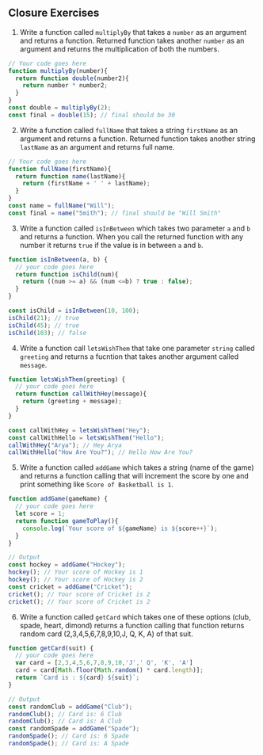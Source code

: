 ## Closure Exercises

1. Write a function called `multiplyBy` that takes a `number` as an argument and returns a function. Returned function takes another `number` as an argument and returns the multiplication of both the numbers.

```js
// Your code goes here
function multiplyBy(number){
  return function double(number2){
    return number * number2;
  }
}
const double = multiplyBy(2);
const final = double(15); // final should be 30
```

2. Write a function called `fullName` that takes a string `firstName` as an argument and returns a function. Returned function takes another string `lastName` as an argument and returns full name.

```js
// Your code goes here
function fullName(firstName){
  return function name(lastName){
    return (firstName + ' ' + lastName);
  }
}
const name = fullName("Will");
const final = name("Smith"); // final should be "Will Smith"
```

3. Write a function called `isInBetween` which takes two parameter `a` and `b` and returns a function. When you call the returned function with any number it returns `true` if the value is in between `a` and `b`.

```js
function isInBetween(a, b) {
  // your code goes here
  return function isChild(num){
    return ((num >= a) && (num <=b) ? true : false);
  }
}

const isChild = isInBetween(10, 100);
isChild(21); // true
isChild(45); // true
isChild(103); // false
```

4. Write a function call `letsWishThem` that take one parameter `string` called `greeting` and returns a fucntion that takes another argument called `message`.

```js
function letsWishThem(greeting) {
  // your code goes here
  return function callWithHey(message){
    return (greeting + message);
  }
}

const callWithHey = letsWishThem("Hey");
const callWithHello = letsWishThem("Hello");
callWithHey("Arya"); // Hey Arya
callWithHello("How Are You?"); // Hello How Are You?
```

5. Write a function called `addGame` which takes a string (name of the game) and returns a function calling that will increment the score by one and print something like `Score of Basketball is 1`.

```js
function addGame(gameName) {
  // your code goes here
  let score = 1;
  return function gameToPlay(){
    console.log(`Your score of ${gameName} is ${score++}`);
  }
}

// Output
const hockey = addGame("Hockey");
hockey(); // Your score of Hockey is 1
hockey(); // Your score of Hockey is 2
const cricket = addGame("Cricket");
cricket(); // Your score of Cricket is 2
cricket(); // Your score of Cricket is 2
```

6. Write a function called `getCard` which takes one of these options (club, spade, heart, dimond) returns a function calling that function returns random card (2,3,4,5,6,7,8,9,10,J, Q, K, A) of that suit.

```js
function getCard(suit) {
  // your code goes here
  var card = [2,3,4,5,6,7,8,9,10,'J',' Q', 'K', 'A']
  card = card[Math.floor(Math.random() * card.length)];
  return `Card is : ${card} ${suit}`;
}

// Output
const randomClub = addGame("Club");
randomClub(); // Card is: 6 Club
randomClub(); // Card is: A Club
const randomSpade = addGame("Spade");
randomSpade(); // Card is: 6 Spade
randomSpade(); // Card is: A Spade
```
